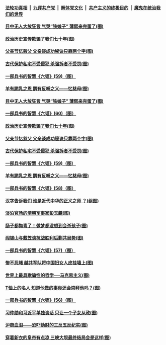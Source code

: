 

####  [法轮功真相](../../../../basic/blob/master/README.md?t=06221702) &nbsp;|&nbsp; [九评共产党](../../../../9ping.md/blob/master/README.md?t=06221702) &nbsp;|&nbsp; [解体党文化](../../../../jtdwh.md/blob/master/README.md?t=06221702)  &nbsp;|&nbsp; [共产主义的终极目的](../../../../gczydzjmd.md/blob/master/README.md?t=06221702) &nbsp;|&nbsp; [魔鬼在统治我们的世界](../../../../mgztzwmdsj.md/blob/master/README.md?t=06221702) 

#### [目中无人大放狂言 气哭“铁娘子” 薄熙来完蛋了(图)](../pages/p6/936525.md?t=06221702) 

#### [政治历史宣传欺骗了我们七十年(图)](../pages/p6/937285.md?t=06221702) 

#### [父亲节忆慈父 父亲谈成功秘诀只靠两个字(图)](../pages/p6/934146.md?t=06221702) 

#### [古代保护私宅不受侵犯 杀强拆者不受罚(图)](../pages/p6/936439.md?t=06221702) 

#### [一部兵书的智慧《六韬》(59)（图）](../pages/p6/931156.md?t=06221702) 

#### [羊有跪乳之恩 鹊有反哺之义——忆慈母(图)](../pages/p6/934144.md?t=06221702) 

#### [目中无人大放狂言 气哭“铁娘子” 薄熙来完蛋了(图)](../pages/p6/936525.md?t=06221702) 

#### [一部兵书的智慧《六韬》(60)（图）](../pages/p6/931159.md?t=06221702) 

#### [政治历史宣传欺骗了我们七十年(图)](../pages/p6/937285.md?t=06221702) 

#### [父亲节忆慈父 父亲谈成功秘诀只靠两个字(图)](../pages/p6/934146.md?t=06221702) 

#### [古代保护私宅不受侵犯 杀强拆者不受罚(图)](../pages/p6/936439.md?t=06221702) 

#### [一部兵书的智慧《六韬》(59)（图）](../pages/p6/931156.md?t=06221702) 

#### [羊有跪乳之恩 鹊有反哺之义——忆慈母(图)](../pages/p6/934144.md?t=06221702) 

#### [一部兵书的智慧《六韬》(58)（图）](../pages/p6/931154.md?t=06221702) 

#### [汉字告诉我们 谁是近代中华的正义之师 ？(组图)](../pages/p6/936846.md?t=06221702) 

#### [淡泊官场的清朝军事家彭玉麟(图)](../pages/p6/936845.md?t=06221702) 

#### [肠子都悔青了！做梦都没想到会杀孩子(图)](../pages/p6/935549.md?t=06221702) 

#### [阎锡山与戴笠谈抗战胜利后剿共局势(图)](../pages/p6/936823.md?t=06221702) 

#### [一部兵书的智慧《六韬》(57)（图）](../pages/p6/931152.md?t=06221702) 

#### [惨不忍睹 越共军队将中国妇女人皮挂墙上(图)](../pages/p6/936515.md?t=06221702) 

#### [世界上最具欺骗性的哲学──马克思主义(图)](../pages/p6/936640.md?t=06221702) 

#### [T恤上的名人 知道他做的事你还会崇拜他吗？(图)](../pages/p6/936541.md?t=06221702) 

#### [一部兵书的智慧《六韬》(56)（图）](../pages/p6/931151.md?t=06221702) 

#### [习仲勋和习近平单独谈话 只让一个子女从政(图)](../pages/p6/936512.md?t=06221702) 

#### [沪商血泪——恐吓劫财的三反五反纪实(图)](../pages/p6/936438.md?t=06221702) 

#### [穿着新衣的皇帝有点凉 三峡大坝最终结局会是这样(图)](../pages/p6/936490.md?t=06221702) 


